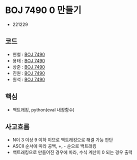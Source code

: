 # BOJ 7490 0 만들기
- 221229
## 코드
- 현철 : [BOJ 7490](https://github.com/moonn6pence/PS_solutions/blob/master/cpp_solutions/boj_7490/boj_7490.cpp)
- 용태 : [BOJ 7490](https://github.com/smc2315/algorithm/blob/main/BOJ/boj7490(0%20%EB%A7%8C%EB%93%A4%EA%B8%B0).cpp)
- 상준 : [BOJ 7490](https://github.com/sangjun0412/codingTest_base/blob/main/(BOJ)7490_0%EB%A7%8C%EB%93%A4%EA%B8%B0.py)
- 진원 : [BOJ 7490](https://github.com/herenever/Baekjoon-Algorithm/blob/main/%EC%8A%A4%ED%84%B0%EB%94%94/boj7490.py)
- 원석 : [BOJ 7490](https://github.com/WonSeok-dd/codingTest/blob/master/boj/g5/g5_7490_backtracking.py)
## 핵심
- 백트래킹, python(eval 내장함수)
## 사고흐름
- N이 3 이상 9 이하 이므로 백트래킹으로 해결 가능 판단
- ASCII 순서에 따라 공백, +, - 순으로 백트래킹
- 백트래킹으로 만들어진 경우에 따라, 수식 계산이 0 되는 경우 출력
